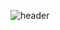 ![header](https://capsule-render.vercel.app/api?type=venom&color=87CEEB&height=200&section=header&text=Welcome%20to%20My%20GitHub🌃&fontColor=white&fontSize=30)



<!--
**daamont/daamont** is a ✨ _special_ ✨ repository because its `README.md` (this file) appears on your GitHub profile.

Here are some ideas to get you started:

- 🔭 I’m currently working on ...
- 🌱 I’m currently learning ...
- 👯 I’m looking to collaborate on ...
- 🤔 I’m looking for help with ...
- 💬 Ask me about ...
- 📫 How to reach me: ...
- 😄 Pronouns: ...
- ⚡ Fun fact: ...
-->
